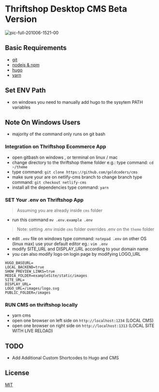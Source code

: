# Thriftshop Desktop CMS Beta Version

![pic-full-201006-1521-00](https://user-images.githubusercontent.com/55337687/95170828-9eeb6980-07e7-11eb-8283-6554e533b68f.png)

## Basic Requirements
- [git](https://git-scm.com/downloads)
- [nodejs & npm](https://nodejs.org/en/download/)
- [hugo](https://github.com/gohugoio/hugo/releases)
- [yarn](https://yarnpkg.com/getting-started/install)

## Set ENV Path
- on windows you need to manually add hugo to the sysytem PATH variables

## Note On Windows Users
- majority of the command only runs on git bash

### Integration on Thriftshop Ecommerce App

- open gitbash on windows , or terminal on linux / mac
- change directory to the thriftshop theme folder e.g.: type command: `cd ~/theme`
- type command: `git clone https://github.com/goldcoders/cms`
- make sure your are on netlify-cms branch to change branch type command: `git checkout netlify-cms`
- install all the dependencies type command: `yarn`

### SET Your .env on Thriftshop App

> Assuming you are already inside `cms` folder

- run this command `mv .env.example .env`

> Note: setting .env inside `cms` folder overrides .env on the `theme` folder

- edit `.env` file on windows type command: `notepad .env` on other OS (linux max) use your default editor eg.: `vim .env`
- modify SITE_URL and DISPLAY_URL according to your domain name
- you can also modify logo on login page by modifying LOGO_URL

```
HUGO_BASEURL=
LOCAL_BACKEND=true
SHOW_PREVIEW_LINKS=true
MEDIA_FOLDER=exampleSite/static/images
SITE_URL=
DISPLAY_URL=
LOGO_URL=/images/logo.svg
PUBLIC_FOLDER=/images
```

### RUN CMS on thriftshop locally

- yarn cms
- open one browser on left side on `http://localhost:1234` (LOCAL CMS)
- open one browser on right side on `http://localhost:1313` (LOCAL SITE WITH LIVE RELOAD)

## TODO
- Add Additional Custom Shortcodes to Hugo and CMS

## License

[MIT](./LICENSE)
